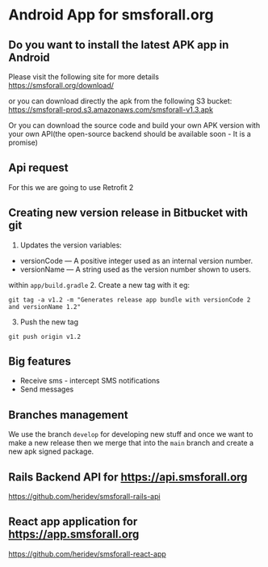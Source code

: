 Android App for smsforall.org
=================================

## Do you want to install the latest APK app in Android
Please visit the following site for more details
https://smsforall.org/download/

or you can download directly the apk from the following S3 bucket:
https://smsforall-prod.s3.amazonaws.com/smsforall-v1.3.apk

Or you can download the source code and build your own APK version with your
own API(the open-source backend should be available soon - It is a promise)

## Api request
For this we are going to use Retrofit 2

## Creating new version release in Bitbucket with git
1. Updates the version variables:
- versionCode — A positive integer used as an internal version number.
- versionName — A string used as the version number shown to users.

within `app/build.gradle`
2. Create a new tag with it eg:
```
git tag -a v1.2 -m "Generates release app bundle with versionCode 2 and versionName 1.2"
```
3. Push the new tag
```
git push origin v1.2
```
## Big features
- Receive sms - intercept SMS notifications
- Send messages

## Branches management

We use the branch `develop` for developing new stuff and once we want to make a new release
then we merge that into the `main` branch and create a new apk signed package.

## Rails Backend API for https://api.smsforall.org
https://github.com/heridev/smsforall-rails-api

## React app application for https://app.smsforall.org
https://github.com/heridev/smsforall-react-app


